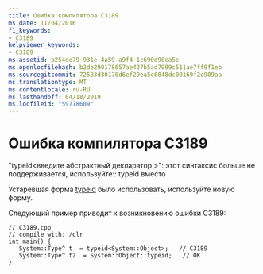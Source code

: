 ```yaml
---
title: Ошибка компилятора C3189
ms.date: 11/04/2016
f1_keywords:
- C3189
helpviewer_keywords:
- C3189
ms.assetid: b254de79-931e-4a59-a9f4-1c690d90ca5e
ms.openlocfilehash: b2de290178657ae427b5ad7999c511ae7ff9f1eb
ms.sourcegitcommit: 72583d30170d6ef29ea5c6848dc00169f2c909aa
ms.translationtype: MT
ms.contentlocale: ru-RU
ms.lasthandoff: 04/18/2019
ms.locfileid: "59778609"
---
```

# <a name="compiler-error-c3189"></a>Ошибка компилятора C3189

"typeid\<введите абстрактный декларатор >": этот синтаксис больше не поддерживается, используйте:: typeid вместо

Устаревшая форма [typeid](../../extensions/typeid-cpp-component-extensions.md) было использовать, используйте новую форму.

Следующий пример приводит к возникновению ошибки C3189:

```
// C3189.cpp
// compile with: /clr
int main() {
   System::Type^ t  = typeid<System::Object>;   // C3189
   System::Type^ t2  = System::Object::typeid;   // OK
}
```
